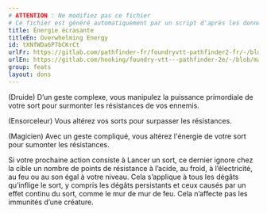 ```yaml
---
# ATTENTION : Ne modifiez pas ce fichier
# Ce fichier est généré automatiquement par un script d'après les données du module Foundry VTT officiel et de sa traduction
title: Énergie écrasante
titleEn: Overwhelming Energy
id: tXNfWDa6P7bCKrCt
urlFr: https://gitlab.com/pathfinder-fr/foundryvtt-pathfinder2-fr/-/blob/master/data/feats/tXNfWDa6P7bCKrCt.htm
urlEn: https://gitlab.com/hooking/foundry-vtt---pathfinder-2e/-/blob/master/packs/data/feats.db/overwhelming-energy.json
group: feats
layout: dons
---
```

(Druide) D’un geste complexe, vous manipulez la puissance primordiale de votre sort pour surmonter les résistances de vos ennemis.

(Ensorceleur) Vous altérez vos sorts pour surpasser les résistances.

(Magicien) Avec un geste compliqué, vous altérez l'énergie de votre sort pour sumonter les résistances.

Si votre prochaine action consiste à Lancer un sort, ce dernier ignore chez la cible un nombre de points de résistance à l’acide, au froid, à l’électricité, au feu ou au son égal à votre niveau. Cela s’applique à tous les dégâts qu’inflige le sort, y compris les dégâts persistants et ceux causés par un effet continu du sort, comme le mur de mur de feu. Cela n’affecte pas les immunités d’une créature.


